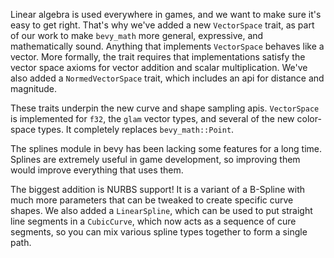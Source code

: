 Linear algebra is used everywhere in games, and we want to make sure it's easy to get right. That's why we've added a new `VectorSpace` trait, as part of our work to make `bevy_math` more general, expressive, and mathematically sound. Anything that implements `VectorSpace` behaves like a vector. More formally, the trait requires that implementations satisfy the vector space axioms for vector addition and scalar multiplication. We've also added a `NormedVectorSpace` trait, which includes an api for distance and magnitude. 

These traits underpin the new curve and shape sampling apis. `VectorSpace` is implemented for `f32`, the `glam` vector types, and several of the new color-space types. It completely replaces `bevy_math::Point`.

The splines module in bevy has been lacking some features for a long time. Splines are extremely useful in game development, so improving them would improve everything that uses them.

The biggest addition is NURBS support! It is a variant of a B-Spline with much more parameters that can be tweaked to create specific curve shapes. We also added a `LinearSpline`, which can be used to put straight line segments in a `CubicCurve`, which now acts as a sequence of cure segments, so you can mix various spline types together to form a single path.
